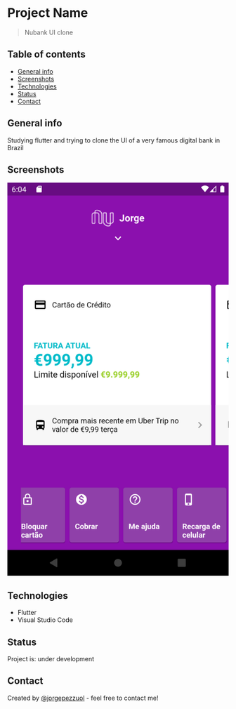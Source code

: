 # Project Name
> Nubank UI clone

## Table of contents
* [General info](#general-info)
* [Screenshots](#screenshots)
* [Technologies](#technologies)
* [Status](#status)
* [Contact](#contact)

## General info
Studying flutter and trying to clone the UI of a very famous digital bank in Brazil

## Screenshots
![Main Screen](./docs/nubank.png)

## Technologies
* Flutter
* Visual Studio Code

## Status
Project is: under development

## Contact
Created by [@jorgepezzuol](https://www.linkedin.com/in/jorge-pezzuol/) - feel free to contact me!
